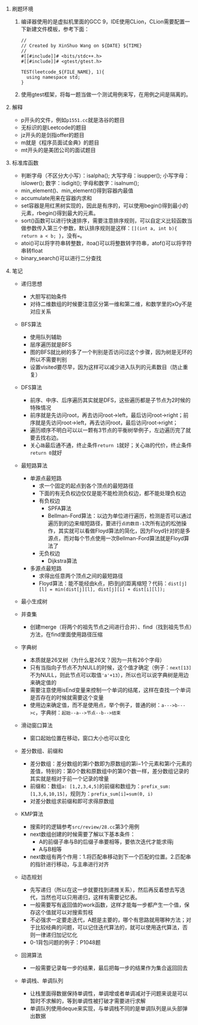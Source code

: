 1. 刷题环境
   1. 编译器使用的是虚拟机里面的GCC 9，IDE使用CLion，CLion需要配置一下新建文件模板，参考下面：
      ```
      //
      // Created by XinShuo Wang on ${DATE} ${TIME}
      //
      #[[#include]]# <bits/stdc++.h>
      #[[#include]]# <gtest/gtest.h>
    
      TEST(leetcode_${FILE_NAME}, 1){
        using namespace std;
      }
      ```
   2. 使用gtest框架，将每一题当做一个测试用例来写，在用例之间是隔离的。

2. 解释
    - p开头的文件，例如`p1551.cc`就是洛谷的题目
    - 无标识的是Leetcode的题目
    - jz开头的是剑指offer的题目
    - m就是《程序员面试金典》的题目
    - mt开头的是美团公司的面试题目

3. 标准库函数
    - 判断字母（不区分大小写）：isalpha(); 大写字母：isupper(); 小写字母：islower(); 数字：isdigit(); 字母和数字：isalnum();
    - min_element()、min_element()得到容器内最值
    - accumulate用来在容器内求和
    - set容器是用红黑树实现的，因此是有序的，可以使用begin()得到最小的元素，rbegin()得到最大的元素。
    - sort()函数可以进行快速排序，需要注意排序规则，可以自定义比较函数当做参数传入第三个参数，默认排序规则是这样：`[](int a, int b){ return a < b; }`，没有`=`。
    - atoi()可以将字符串转整数，itoa()可以将整数转字符串，atof()可以将字符串转float
    - binary_search()可以进行二分查找
    

4. 笔记
   - 递归思想
       - 大胆写初始条件
       - 对待二维数组的时候要注意区分第一维和第二维，和数学里的xOy不是对应关系

   - BFS算法
       - 使用队列辅助
       - 层序遍历就是BFS
       - 图的BFS就比树的多了一个判别是否访问过这个步骤，因为树是无环的所以不需要判别
       - 设置visited要尽早，因为这样可以减少进入队列的元素数目（防止重复）

   - DFS算法
     - 前序、中序、后序遍历其实就是DFS，这些遍历都是子节点为2时候的特殊情况
     - 前序就是先访问root，再去访问root->left，最后访问root->right；前序就是先访问root->left，再去访问root，最后访问root->right；
     - 遍历顺序不明白可以以一颗有3节点的平衡树举例子，左边遍历完了就要去找右边。
     - 关心`路`最后通不通，终止条件`return 1`就好；关心`路`的代价，终止条件`return 0`就好

   - 最短路算法
     - 单源点最短路
       - 求一个固定的起点到各个顶点的最短路径
       - 下面的有无负权边仅仅是能不能检测负权边，都不能处理负权边
       - 有负权边
         - SPFA算法
         - Bellman-Ford算法：以边为单位进行遍历，检测是否可以通过遍历到的边来缩短路径，要进行`点的数目-1`次所有边的松弛操作，其实就可以看做Floyd算法的简化，因为Floyd针对的是多源点，而对每个节点使用一次Bellman-Ford算法就是Floyd算法了
       - 无负权边
         - Dijkstra算法
     - 多源点最短路
       - 求得出任意两个顶点之间的最短路径
       - Floyd算法：能不能经由k点，把i到j的距离缩短？代码：```dist[j][l] = min(dist[j][l], dist[j][i] + dist[i][l]); ```

   - 最小生成树

   - 并查集
     - 创建merge（将两个的祖先节点之间进行合并）、find（找到祖先节点）方法，在find里面使用路径压缩

   - 字典树
      - 本质就是26叉树（为什么是26叉？因为一共有26个字母）
      - 只有当指向子节点不为NULL的时候，这个值才确定（例子：`next[13]`不为NULL，则此节点可以取值`'a'+13`），所以也可以说字典树是用边来确定值的 
      - 需要注意使用isEnd变量来控制一个单词的结尾，这样在查找一个单词是否存在的时候就需要这个变量
      - 使用边来确定值，而不是使用点，举个例子，普通的树：`a--->b--->c`，字典树：`起始--a-->节点--b-->结束`
    
   - 滑动窗口算法
      - 窗口起始位置在移动，窗口大小也可以变化
    
   - 差分数组、前缀和
      - 差分数组：差分数组的第i个数即为原数组的第i−1个元素和第i个元素的差值，特别的：第0个数和原数组中的第0个数一样，差分数组记录的其实就是相对于前一个记录的增量
      - 前缀和：数组`a: [1,2,3,4,5]`的前缀和数组为：`prefix_sum:[1,3,6,10,15]`，规则为：`prefix_sum[i]=sum(0, i)`
      - 对差分数组求前缀和即可求得原数组

   - KMP算法
     - 搜索时的逻辑参考`src/review/28.cc`第3个用例
     - next数组创建的时候需要了解以下基本条件：
       - A的前缀子串与B的后缀子串要相等，要依次迭代才能求得j
       - A与B相等
     - next数组有两个作用：1.将匹配串移动到下一个匹配的位置。2.匹配串的指针进行移动，与主串进行对齐

   - 动态规划
     - 先写递归（所以在这一步就要找到递推关系），然后再反着想去写迭代，当然也可以只用递归，这样有需要记忆表。
     - 一般需要写有返回值的work函数，这样才能每一步都产生一个值，保存这个值就可以对搜索剪枝
     - 不必强求一定要走迭代，A题是主要的，哪个有思路就用哪种方法；对于比较经典的问题，可以记住迭代算法的，就可以使用迭代算法，否则一律递归加记忆化
     - 0-1背包问题的例子：P1048题

   - 回溯算法
     - 一般需要记录每一步的结果，最后把每一步的结果作为集合返回回去

   - 单调栈、单调队列
     - 让栈里面得数据保持单调性，单调增或者单调减对于问题来说是可以暂时不求解的，等到单调性被打破才需要进行求解
     - 单调队列使用deque来实现，与单调栈不同的是单调队列是从头部弹出数据
